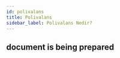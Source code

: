 ```yaml
---
id: polivalans
title: Polivalans
sidebar_label: Polivalans Nedir?
---
```

## document is being prepared